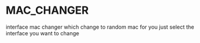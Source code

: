 # MAC_CHANGER
interface mac changer which change to random mac for you just select the interface you want to change
